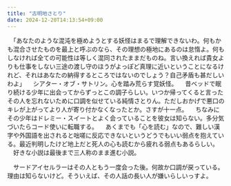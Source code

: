 ```yaml
---
title: "古明地さとり"
date: 2024-12-20T14:13:54+09:00
---
```

　「あなたのような混沌を極めようとする妖怪はまるで理解できないわ。何もかも混合させたものを最上と呼ぶのなら、その理想の極地にあるのは怠惰よ。何もしなければ全ての可能性は等しく混同されたままだものね。言い換えれば貴女よりも仕事をしない三途の渡し守のほうがよっぽど真理に近いということになるけれど、それはあなたの納得するところではないのでしょう？自己矛盾も甚だしいわよ」
　シアター・オブ・サトリン。心を踏み荒らす覚妖怪。
　昔ベッドで眠り続ける少年に出会ってからずっとこの調子らしい。いつか帰ってくると言ったその人を忘れないために口調を似せている純情さとりん。ただしおかげで悪口のキレが上がってより人が寄り付かなくなったとか。さすが十一点。
　ちなみにその少年はドレミー・スイートとよく会っていることを彼女は知らない。多分気づいたらコード使いに転職する。
　あくまでも「心を読む」なので、難しい漢字や外国語を出されると咄嗟に反応できないというどうでもいい弱点を抱えている。最近判明したけど地上だと死人の心も読むから疲れる弱点もあるらしい。
　好きな小説は最後まで三人称のまま進む小説。

　サードアイセルラーはその人ともう一度会った後。何故か口調が戻っている。理由は知らないけど。そういえば、その人話の長い人が嫌いらしいっすよ。
